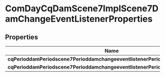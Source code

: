 
# ComDayCqDamScene7ImplScene7DamChangeEventListenerProperties

## Properties
Name | Type | Description | Notes
------------ | ------------- | ------------- | -------------
**cqPerioddamPeriodscene7PerioddamchangeeventlistenerPeriodenabled** | [**ConfigNodePropertyBoolean**](ConfigNodePropertyBoolean.md) |  |  [optional]
**cqPerioddamPeriodscene7PerioddamchangeeventlistenerPeriodobservedPeriodpaths** | [**ConfigNodePropertyArray**](ConfigNodePropertyArray.md) |  |  [optional]



